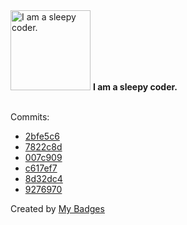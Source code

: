 <img src="https://my-badges.github.io/my-badges/sleepy-coder.png" alt="I am a sleepy coder." title="I am a sleepy coder." width="128">
<strong>I am a sleepy coder.</strong>
<br><br>

Commits:

- <a href="https://github.com/RAHULKRISHNAKR/rahulkrishnakr/commit/2bfe5c67a962a94b29afd19fd2d52acd2b0b3f43">2bfe5c6</a>
- <a href="https://github.com/RAHULKRISHNAKR/rahulkrishnakr/commit/7822c8d982fd90d40dffd44f11cadb352e10bc2d">7822c8d</a>
- <a href="https://github.com/RAHULKRISHNAKR/Java-Lab-Ktu-S3/commit/007c909a9a872e0d3087d11bd5b597a18b460274">007c909</a>
- <a href="https://github.com/RAHULKRISHNAKR/Java-Lab-Ktu-S3/commit/c617ef7aee1b59b9a8b3cefe2f01c353b81676b2">c617ef7</a>
- <a href="https://github.com/RAHULKRISHNAKR/Java-Lab-Ktu-S3/commit/8d32dc45d5e8262869142826cf8eae704ebaa888">8d32dc4</a>
- <a href="https://github.com/RAHULKRISHNAKR/Java-Lab-Ktu-S3/commit/9276970e0e69127b8398f92ff2ff22307a95ab4e">9276970</a>


Created by <a href="https://github.com/my-badges/my-badges">My Badges</a>